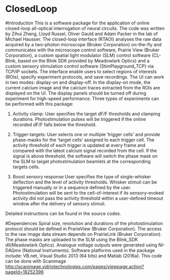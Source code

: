 # ClosedLoop
#Introduction
This is a software package for the application of online closed-loop all-optical interrogation of neural circuits. The code was written by Zihui Zhang, Lloyd Russel, Oliver Gauld and Adam Packer in the lab of Michael Hausser.
The closed-loop interface (RTAOI) analyses the raw data acquired by a two-photon microscope (Bruker Corporation) on-the-fly and communicates with the microscope control software, Prairie View (Bruker Corporation), a custom spatial light modulator (SLM) control software (CL-Blink, based on the Blink SDK provided by Meadowlark Optics) and a custom sensory stimulation control software (StimPlayground_TCP) via TCP/IP sockets. The interface enable users to select regions of interests (ROIs), specify experiment protocols, and save recordings. 
The UI can work in two modes: display-on and display-off. In the display-on mode, the current calcium image and the calcium traces extracted from the ROIs are displayed on the UI. The display panels should be turned off during experiment for high-speed performance. Three types of experiments can be performed with this package:
1.	Activity clamp:
User specifies the target dF/F thresholds and clamping durations. Photostimulation pulses will be triggered if the online recorded dF/F falls below the threshold.

2.	Trigger-targets:
User selects one or multiple ‘trigger cells’ and provide phase-masks for the ‘target cells’ assigned to each trigger cell. The activity threshold of each trigger is updated at every frame and compared with the latest calcium signal recorded from the cell. If the signal is above threshold, the software will switch the phase mask on the SLM to target photostimulation beamlets at the corresponding targets cells. 

3.	Boost sensory response
User specifies the type of single-whisker deflection and the level of activity thresholds. Whisker stimuli can be triggered manually or in a sequence defined by the user. Photostimulation will be sent to the cell-of-interest if its sensory-evoked activity did not pass the activity threshold within a user-defined timeout window after the delivery of sensory stimuli. 

Detailed instructions can be found in the source codes.
 
#Dependences
Spiral size, revolution and durations of the photostimulation protocol should be defined in PrarieView (Bruker Corporation). The access to the raw image data stream depends on PrairieLink (Bruker Corporation). The phase masks are uploaded to the SLM using the Blink_SDK dll(Meadowlark Optics). Analogue voltage outputs were generated using NI-DAQmx (National Instruments). Software platforms used in the package include: VB.net, Visual Studio 2013 (64 bits) and Matlab (2016a). This code can be done with Scanimage
http://scanimage.vidriotechnologies.com/pages/viewpage.action?pageId=18252396

